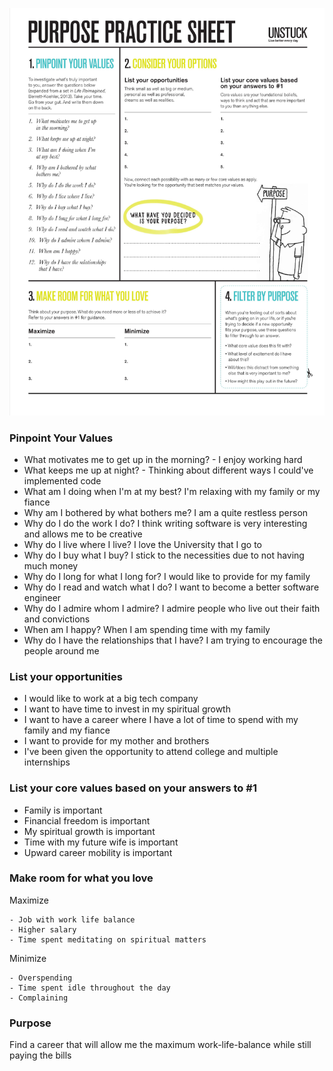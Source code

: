 
![purpose-practice-sheet](./purpose-practice-sheet.png)

### Pinpoint Your Values

- What motivates me to get up in the morning? - I enjoy working hard
- What keeps me up at night? - Thinking about different ways I could've implemented code
- What am I doing when I'm at my best? I'm relaxing with my family or my fiance
- Why am I bothered by what bothers me? I am a quite restless person
- Why do I do the work I do? I think writing software is very interesting and allows me to be creative
- Why do I live where I live? I love the University that I go to
- Why do I buy what I buy? I stick to the necessities due to not having much money
- Why do I long for what I long for? I would like to provide for my family
- Why do I read and watch what I do? I want to become a better software engineer
- Why do I admire whom I admire? I admire people who live out their faith and convictions
- When am I happy? When I am spending time with my family
- Why do I have the relationships that I have? I am trying to encourage the people around me 
	
### List your opportunities

- I would like to work at a big tech company
- I want to have time to invest in my spiritual growth
- I want to have a career where I have a lot of time to spend with my family and my fiance
- I want to provide for my mother and brothers
- I've been given the opportunity to attend college and multiple internships

### List your core values based on your answers to #1
- Family is important
- Financial freedom is important
- My spiritual growth is important
- Time with my future wife is important
- Upward career mobility is important

### Make room for what you love
Maximize

	- Job with work life balance
	- Higher salary
	- Time spent meditating on spiritual matters

Minimize

	- Overspending
	- Time spent idle throughout the day
	- Complaining

### Purpose

Find a career that will allow me the maximum work-life-balance while still paying the bills